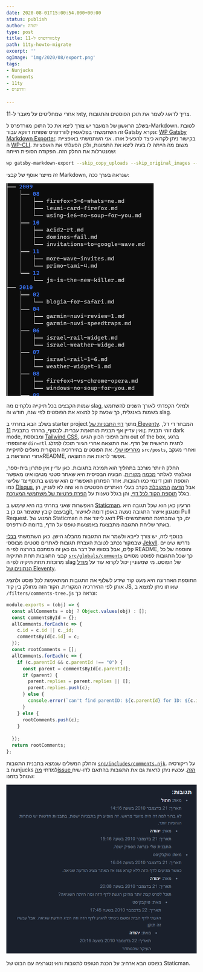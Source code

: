 ```yaml
---
date: 2020-08-01T15:00:54.000+00:00
status: publish
author: יהודה
type: post
title: מוורדפרס ל-11ty
path: 11ty-howto-migrate
excerpt: ''
ogImage: 'img/2020/08/export.png'
tags:
- Nunjucks
- Comments
- 11ty
- וורדפרס

---
```

אז אחרי שמחליטים על מעבר ל-11ty, צריך לדאוג לשמר את תוכן הפוסטים והתגובות.

בשלב הראשון של המעבר יש צורך ליצא את כל התוכן מוורדפרס ל-Markdown. לטובת זה השתמשתי בפלאגאין לוורדפרס שפותח דווקא עבור Gatsby ונקרא: [WP Gatsby Markdown Exporter](https://wordpress.org/plugins/wp-gatsby-markdown-exporter/). בקישור ניתן לקרוא כיצד להפעיל אותו. אני השתמשתי באופציית ה [WP-CLI](https://wp-cli.org/ "WordPress Command Line"). משום מה הייתה לו בעיה ליצא את התמונות, ולכן הפעלתי את האופציות שמנטרלות את החלק הזה. הפקודה הסופית הייתה:

```bash
wp gatsby-markdown-export --skip_copy_uploads --skip_original_images --directory=/var/www/html/md-export
```

זה מייצר אוסף של קבצי Markdown, שנראה בערך ככה:

![היררכיית קבצים לאחר היצוא מוורפרס](/img/2020/08/export.png)

שמות הקבצים בכל תיקייה נלקחים מה slag, ולמזלי הקפדתי לאורך השנים להשתמש בשמות באנגלית, כך שכעת קל למצוא את הפוסטים לפי שנה, חודש וה slag.

בשלב הבא בחרתי ב starter project מתוך [דף התבניות של Eleventy](https://jamstackthemes.dev/ssg/eleventy/ "Eleventy Themes"). המבחר די דל, ואין עדיין אף תבנית מותאמת עברית. לבסוף, בחרתי בתבנית [11r](https://github.com/reeseschultz/11r).  זוהי תבנית dark mode, ומבוססת [Tailwind CSS](https://tailwindcss.com/), ורוב היפוכי הכוון הגיעו out of the box, ברגע שהוספתי `dir=rtl` לתגית הראשית של הדף. את התוצאה אחרי הגיור תוכלו למזלג [מהריפו שלי](https://github.com/yehudab/11r). את הפוסטים בהיררכיה המקורית מעלים לתיקיית `src/posts`, ואחרי מעקב אחרי ההוראות בREADME, אפשר לראות את התוצאה.

החלק היותר מורכב בתהליך הוא תמיכה בתגובות. כאן עדיין אין פתרון בית-ספר, ונאלצתי לאלתר [מכמה](https://github.com/dKab/blog/blob/master/_includes/comments.liquid) [מקורות](https://travisdowns.github.io/blog/2020/02/05/now-with-comments.html). הבעיה הבסיסית היא שאתר סטטי מטיבו אינו מאפשר הוספת תוכן דינמי כמו תגובות. אחד הפתרון האפשריים הוא שימוש בתוסף צד שלישי כמו [Disqus](https://disqus.com/), אבל [הדעה](https://fatfrogmedia.com/delete-disqus-comments-wordpress/ "Why I Deleted Disqus and Why You Should Too") [המקובלת](https://markosaric.com/remove-disqus/ "Why you should remove Disqus from your site") בקרב בעלי האתרים הסטטים הוא שזה לא לעניין, הן בגלל [תוספת הקוד לכל דף](https://markosaric.com/remove-disqus/#site-speed-and-performance), והן בגלל טענות על [הפרת פרטיות של משתמשי המערכת](https://twitter.com/martingund/status/1207327648093003777 "disqus shared the personal data of tens of millions of users ").

האפשרות שאני בחרתי בה היא שימוש ב [Staticman](https://staticman.net/). הרעיון כאן הוא שכל תגובה היא בעצם קובץ שנשמר גם כן בgit, ומנגנון אישור התגובה נעשה באופן דומה לאישור Pull Request. המנוע של Staticman דואג לייצר את ה PR-ים, כך שמבחינת המשתמשים באתר שליחת התגובה מתבצעת באמצעות טופס על הדף, בדומה לוורדפרס.

בנוסף לזה, יש צורך לייבא ולשמר את התגובות מהבלוג הישן. כאן השתמשתי [בכלי](https://github.com/arthurlacoste/wordpress-comments-jekyll-staticman) שבמקור נכתב לטובת העברת תגובות לאתרים סטטים מבוססי [Jekyll](https://jekyllrb.com/). נדרשו שינויים קלים, אבל בסופו של דבר גם כאן זה מסתכם בהרצה לפי ה README, והוספה של כל קבצי התגובות תחת התיקיה [`src/globals/comments`](https://github.com/yehudab/11r/tree/master/11r/src/globals/comments) כך שכל התגובות לפוסט מסויים מרוכזות תחת תיקיה לפי ה slag של הפוסט. מי שמעוניין יכול לקרוא עוד על [מודל הנתונים של Eleventy](https://www.11ty.dev/docs/data-global/).

התוספת האחרונה היא מעט קוד שידע לשלוף את התגובות המתאימות לכל פוסט ולהציג אותן לפי ההיררכיה המקורית. הקוד הזה מחולק בין קוד JS, שאותו ניתן למצוא ב `/filters/comments-tree.js` ונראה כך:

```js
module.exports = (obj) => {
  const allComments = obj ? Object.values(obj) : [];
  const commentsById = {};
  allComments.forEach(c => {
    c.id = c.id || c._id;
    commentsById[c.id] = c;
  });
  const rootComments = [];
  allComments.forEach(c => {
    if (c.parentId && c.parentId !== "0") {
      const parent = commentsById[c.parentId];
      if (parent) {
        parent.replies = parent.replies || [];
        parent.replies.push(c);
      } else {
        console.error(`can't find parentID: ${c.parentId} for ID: ${c.id}`);
      }
    } else {
      rootComments.push(c);
    }

  });
  return rootComments;
};
```

והחלק המשלים שנמצא בתבנית התגובות [`src/includes/comments.njk`](https://github.com/yehudab/11r/blob/master/src/includes/comments.njk). על ריקורסיה ב nunjucks למדתי [מהissue הזה](https://github.com/mozilla/nunjucks/issues/416#issuecomment-206335032). עכשיו ניתן לראות גם את התגובות בהתאם לדו-שיח שנוהל בזמנו:

![תגובות משורשרות](/img/2020/09/comments-dark.png)

בפוסט הבא ארחיב על הכנת הטופס לתגובות והאינטגרציה עם הבוט של Staticman.